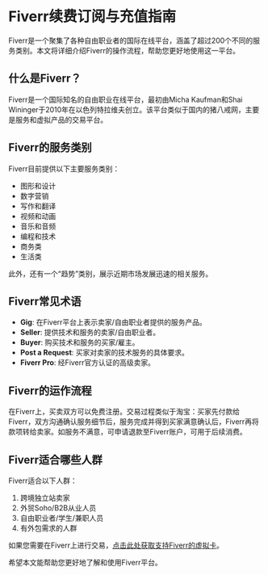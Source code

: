 # Fiverr续费订阅与充值指南

Fiverr是一个聚集了各种自由职业者的国际在线平台，涵盖了超过200个不同的服务类别。本文将详细介绍Fiverr的操作流程，帮助您更好地使用这一平台。

## 什么是Fiverr？

Fiverr是一个国际知名的自由职业在线平台，最初由Micha Kaufman和Shai Wininger于2010年在以色列特拉维夫创立。该平台类似于国内的猪八戒网，主要是服务和虚拟产品的交易平台。

## Fiverr的服务类别

Fiverr目前提供以下主要服务类别：

- 图形和设计
- 数字营销
- 写作和翻译
- 视频和动画
- 音乐和音频
- 编程和技术
- 商务类
- 生活类

此外，还有一个“趋势”类别，展示近期市场发展迅速的相关服务。

## Fiverr常见术语

- **Gig**: 在Fiverr平台上表示卖家/自由职业者提供的服务产品。
- **Seller**: 提供技术和服务的卖家/自由职业者。
- **Buyer**: 购买技术和服务的买家/雇主。
- **Post a Request**: 买家对卖家的技术服务的具体要求。
- **Fiverr Pro**: 经Fiverr官方认证的高级卖家。

## Fiverr的运作流程

在Fiverr上，买卖双方可以免费注册。交易过程类似于淘宝：买家先付款给Fiverr，双方沟通确认服务细节后，服务完成并得到买家满意确认后，Fiverr再将款项转给卖家。如服务不满意，可申请退款至Fiverr账户，可用于后续消费。

## Fiverr适合哪些人群

Fiverr适合以下人群：

1. 跨境独立站卖家
2. 外贸Soho/B2B从业人员
3. 自由职业者/学生/兼职人员
4. 有外包需求的人群

如果您需要在Fiverr上进行交易，[点击此处获取支持Fiverr的虚拟卡](https://gpt.fomepay.com/#/pages/login/index?d=Q3DD80)。

希望本文能帮助您更好地了解和使用Fiverr平台。
